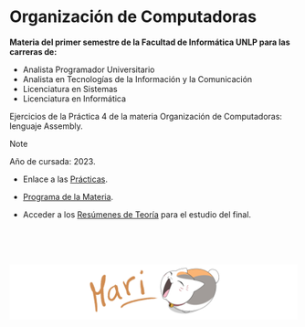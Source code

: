 # Organización de Computadoras

**Materia del primer semestre de la Facultad de Informática UNLP para las carreras de:**

* Analista Programador Universitario
* Analista en Tecnologías de la Información y la Comunicación
* Licenciatura en Sistemas
* Licenciatura en Informática

Ejercicios de la Práctica 4 de la materia Organización de Computadoras: lenguaje Assembly.

>[!NOTE]
>Año de cursada: 2023.
>
>* Enlace a las [Prácticas](https://drive.google.com/drive/folders/1ye9uVHb3m_KLyOS9YoQaESqcbVLVao7A?usp=sharing).
>
>* [Programa de la Materia](https://drive.google.com/file/d/1peH9X8j_mewUrT7EL_1aOnB2-wJQI_Wg/view?usp=sharing).
>
>* Acceder a los [Resúmenes de Teoría](https://drive.google.com/file/d/1X9rbwQshPuZHU6X-fODS4OMedlEIMUqQ/view?usp=sharing) para el estudio del final.

<br>
<br>
<br>

<p><img align="center" src="https://github.com/Marimari2342/Marimari2342/blob/main/firmagith.png" alt="marigit"/></p>


